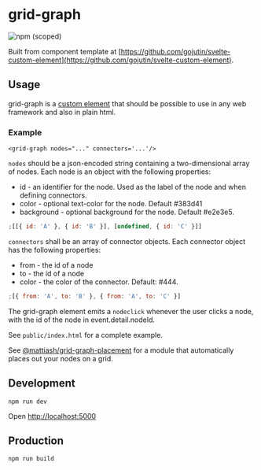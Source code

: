 # grid-graph

![npm (scoped)](https://img.shields.io/npm/v/@mattiash/grid-graph)

Built from component template at [https://github.com/gojutin/svelte-custom-element](https://github.com/gojutin/svelte-custom-element).

## Usage

grid-graph is a [custom element](https://developer.mozilla.org/en-US/docs/Web/Web_Components/Using_custom_elements) that should be possible to use in any web framework and also in plain html.

### Example

```
<grid-graph nodes="..." connectors='...'/>
```

`nodes` should be a json-encoded string containing a two-dimensional array of nodes.
Each node is an object with the following properties:

-   id - an identifier for the node. Used as the label of the node and when defining connectors.
-   color - optional text-color for the node. Default #383d41
-   background - optional background for the node. Default #e2e3e5.

```javascript
;[[{ id: 'A' }, { id: 'B' }], [undefined, { id: 'C' }]]
```

`connectors` shall be an array of connector objects. Each connector object has the following properties:

-   from - the id of a node
-   to - the id of a node
-   color - the color of the connector. Default: #444.

```javascript
;[{ from: 'A', to: 'B' }, { from: 'A', to: 'C' }]
```

The grid-graph element emits a `nodeclick` whenever the user clicks a node,
with the id of the node in event.detail.nodeId.

See `public/index.html` for a complete example.

See [@mattiash/grid-graph-placement](https://github.com/mattiash/grid-graph-placement) for a module
that automatically places out your nodes on a grid.

## Development

```
npm run dev
```

Open [http://localhost:5000](http://localhost:5000)

## Production

```
npm run build
```
